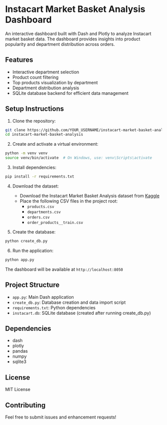 # Instacart Market Basket Analysis Dashboard

An interactive dashboard built with Dash and Plotly to analyze Instacart market basket data. The dashboard provides insights into product popularity and department distribution across orders.

## Features

- Interactive department selection
- Product count filtering
- Top products visualization by department
- Department distribution analysis
- SQLite database backend for efficient data management

## Setup Instructions

1. Clone the repository:
```bash
git clone https://github.com/YOUR_USERNAME/instacart-market-basket-analysis.git
cd instacart-market-basket-analysis
```

2. Create and activate a virtual environment:
```bash
python -m venv venv
source venv/bin/activate  # On Windows, use: venv\Scripts\activate
```

3. Install dependencies:
```bash
pip install -r requirements.txt
```

4. Download the dataset:
   - Download the Instacart Market Basket Analysis dataset from [Kaggle](https://www.kaggle.com/c/instacart-market-basket-analysis/data)
   - Place the following CSV files in the project root:
     - `products.csv`
     - `departments.csv`
     - `orders.csv`
     - `order_products__train.csv`

5. Create the database:
```bash
python create_db.py
```

6. Run the application:
```bash
python app.py
```

The dashboard will be available at `http://localhost:8050`

## Project Structure

- `app.py`: Main Dash application
- `create_db.py`: Database creation and data import script
- `requirements.txt`: Python dependencies
- `instacart.db`: SQLite database (created after running create_db.py)

## Dependencies

- dash
- plotly
- pandas
- numpy
- sqlite3

## License

MIT License

## Contributing

Feel free to submit issues and enhancement requests! 
